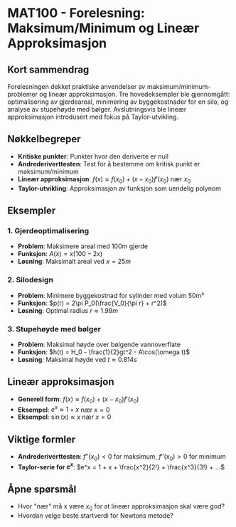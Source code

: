 # MAT100 - Forelesning: Maksimum/Minimum og Lineær Approksimasjon

## Kort sammendrag
Forelesningen dekket praktiske anvendelser av maksimum/minimum-problemer og lineær approksimasjon. Tre hovedeksempler ble gjennomgått: optimalisering av gjerdeareal, minimering av byggekostnader for en silo, og analyse av stupehøyde med bølger. Avslutningsvis ble lineær approksimasjon introdusert med fokus på Taylor-utvikling.

## Nøkkelbegreper
- **Kritiske punkter**: Punkter hvor den deriverte er null
- **Andrederiverttesten**: Test for å bestemme om kritisk punkt er maksimum/minimum
- **Lineær approksimasjon**: $f(x) \approx f(x_0) + (x-x_0)f'(x_0)$ nær $x_0$
- **Taylor-utvikling**: Approksimasjon av funksjon som uendelig polynom

## Eksempler

### 1. Gjerdeoptimalisering
- **Problem**: Maksimere areal med 100m gjerde
- **Funksjon**: $A(x) = x(100-2x)$
- **Løsning**: Maksimalt areal ved $x=25m$

### 2. Silodesign
- **Problem**: Minimere byggekostnad for sylinder med volum 50m³
- **Funksjon**: $p(r) = 2\pi P_0(\frac{V_0}{\pi r} + r^2)$
- **Løsning**: Optimal radius $r \approx 1.99m$

### 3. Stupehøyde med bølger
- **Problem**: Maksimal høyde over bølgende vannoverflate
- **Funksjon**: $h(t) = H_0 - \frac{1}{2}gt^2 - A\cos(\omega t)$
- **Løsning**: Maksimal høyde ved $t \approx 0.814s$

## Lineær approksimasjon
- **Generell form**: $f(x) \approx f(x_0) + (x-x_0)f'(x_0)$
- **Eksempel**: $e^x \approx 1 + x$ nær $x=0$
- **Eksempel**: $\sin(x) \approx x$ nær $x=0$

## Viktige formler
- **Andrederiverttesten**: $f''(x_0) < 0$ for maksimum, $f''(x_0) > 0$ for minimum
- **Taylor-serie for $e^x$**: $e^x = 1 + x + \frac{x^2}{2!} + \frac{x^3}{3!} + ...$

## Åpne spørsmål
- Hvor "nær" må x være $x_0$ for at lineær approksimasjon skal være god?
- Hvordan velge beste startverdi for Newtons metode?